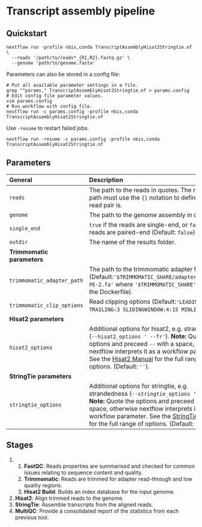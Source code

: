 # Transcript assembly pipeline

## Quickstart

```
nextflow run -profile nbis,conda TranscriptAssemblyHisat2Stringtie.nf \
  --reads '/path/to/reads*_{R1,R2}.fastq.gz' \
  --genome 'path/to/genome.fasta'
```

Parameters can also be stored in a config file:
```
# Put all available parameter settings in a file.
grep "^params." TranscriptAssemblyHisat2Stringtie.nf > params.config
# Edit config file parameter values.
vim params.config
# Run workflow with config file.
nextflow run -c params.config -profile nbis,conda TranscriptAssemblyHisat2Stringtie.nf
```

Use `-resume` to restart failed jobs.
```
nextflow run -resume -c params.config -profile nbis,conda TranscriptAssemblyHisat2Stringtie.nf
```


## Parameters

| **General** | Description |
| :------- | :--- |
| `reads` | The path to the reads in quotes. The read pairs path must use the `{}` notation to define what a read pair is. |
| `genome` | The path to the genome assembly in quotes. |
| `single_end` | `true` if the reads are single-end, or `false` if reads are paired-end (Default: `false`). |
| `outdir` | The name of the results folder. |
| **Trimmomatic parameters** | |
| `trimmomatic_adapter_path` | The path to the trimmomatic adapter file. (Default:`'$TRIMMOMATIC_SHARE/adapters/TruSeq3-PE-2.fa'` where `'$TRIMMOMATIC_SHARE'` is set in the Dockerfile). |
| `trimmomatic_clip_options` | Read clipping options (Default:`'LEADING:3 TRAILING:3 SLIDINGWINDOW:4:15 MINLEN:36'`). |
| **Hisat2 parameters** | |
| `hisat2_options` | Additional options for hisat2, e.g. strandedness (`--hisat2_options ' --fr'`). **Note:** Quote the options and preceed `--` with a space, otherwise nextflow interprets it as a workflow parameter. See the [Hisat2 Manual](https://ccb.jhu.edu/software/hisat2/manual.shtml) for the full range of options. (Default: `''`). |
| **StringTie parameters** | |
| `stringtie_options` | Additional options for stringtie, e.g. strandedness (`--stringtie_options ' --fr'`). **Note:** Quote the options and preceed `--` with a space, otherwise nextflow interprets it as a workflow parameter. See the [StringTie Manual](http://ccb.jhu.edu/software/stringtie/index.shtml?t=manual) for the full range of options. (Default: `''`). |
  
## Stages

1.
    1. **FastQC**: Reads properties are summarised and checked for common issues relating to sequence content and quality.
    2. **Trimmomatic**: Reads are trimmed for adapter read-through and low quality regions.
    3. **Hisat2 Build**: Builds an index database for the input genome.
2. **Hisat2**: Align trimmed reads to the genome.
3. **StringTie**: Assemble transcripts from the aligned reads.
4. **MultiQC**: Provide a consolidated report of the statistics from each previous tool. 
